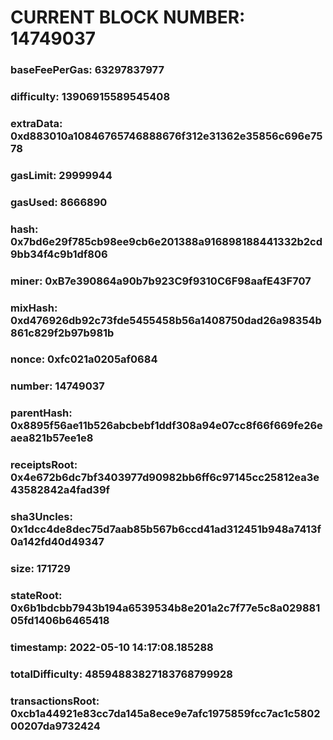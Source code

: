 # CURRENT BLOCK NUMBER: 14749037

### baseFeePerGas: 63297837977
### difficulty: 13906915589545408
### extraData: 0xd883010a10846765746888676f312e31362e35856c696e7578
### gasLimit: 29999944
### gasUsed: 8666890
### hash: 0x7bd6e29f785cb98ee9cb6e201388a916898188441332b2cd9bb34f4c9b1df806
### miner: 0xB7e390864a90b7b923C9f9310C6F98aafE43F707
### mixHash: 0xd476926db92c73fde5455458b56a1408750dad26a98354b861c829f2b97b981b
### nonce: 0xfc021a0205af0684
### number: 14749037
### parentHash: 0x8895f56ae11b526abcbebf1ddf308a94e07cc8f66f669fe26eaea821b57ee1e8
### receiptsRoot: 0x4e672b6dc7bf3403977d90982bb6ff6c97145cc25812ea3e43582842a4fad39f
### sha3Uncles: 0x1dcc4de8dec75d7aab85b567b6ccd41ad312451b948a7413f0a142fd40d49347
### size: 171729
### stateRoot: 0x6b1bdcbb7943b194a6539534b8e201a2c7f77e5c8a02988105fd1406b6465418
### timestamp: 2022-05-10 14:17:08.185288
### totalDifficulty: 48594883827183768799928
### transactionsRoot: 0xcb1a44921e83cc7da145a8ece9e7afc1975859fcc7ac1c580200207da9732424
